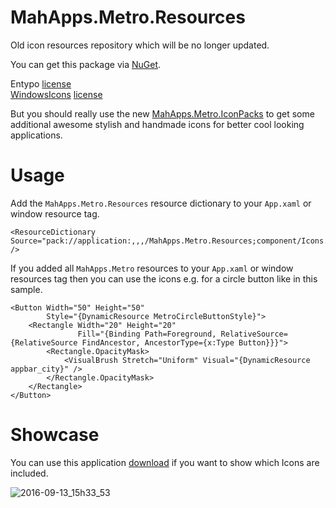 # MahApps.Metro.Resources
Old icon resources repository which will be no longer updated.

You can get this package via [NuGet](https://www.nuget.org/packages/MahApps.Metro.Resources).

Entypo [license](./src/MahApps.Metro.Resources/Entypo-license.txt)  
[WindowsIcons](http://modernuiicons.com) [license](./src/MahApps.Metro.Resources/WindowsIcons-license.txt)

But you should really use the new [MahApps.Metro.IconPacks](https://github.com/MahApps/MahApps.Metro.IconPacks) to get some additional awesome stylish and handmade icons for better cool looking applications.

# Usage

Add the `MahApps.Metro.Resources` resource dictionary to your `App.xaml` or window resource tag.

```xaml
<ResourceDictionary Source="pack://application:,,,/MahApps.Metro.Resources;component/Icons.xaml" />
```

If you added all `MahApps.Metro` resources to your `App.xaml` or window resources tag then you can use the icons e.g. for a circle button like in this sample.

```xaml
<Button Width="50" Height="50"
        Style="{DynamicResource MetroCircleButtonStyle}">
    <Rectangle Width="20" Height="20"
               Fill="{Binding Path=Foreground, RelativeSource={RelativeSource FindAncestor, AncestorType={x:Type Button}}}">
        <Rectangle.OpacityMask>
            <VisualBrush Stretch="Uniform" Visual="{DynamicResource appbar_city}" />
        </Rectangle.OpacityMask>
    </Rectangle>
</Button>
```

# Showcase

You can use this application [download](https://github.com/MahApps/MahApps.Metro.Resources/releases/download/v0.6.1/MahApps.Metro.Resources.Showcase.zip) if you want to show which Icons are included.

![2016-09-13_15h33_53](https://cloud.githubusercontent.com/assets/658431/18475679/a696fe4a-79c7-11e6-913b-453b6249bde4.png)
